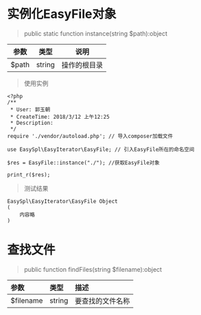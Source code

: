 # 实例化EasyFile对象

> public static function instance\(string $path\):object

| 参数 | 类型 | 说明 |
| :---: | :---: | :---: |
| $path | string | 操作的根目录 |

> 使用实例

```
<?php
/**
 * User: 郭玉朝
 * CreateTime: 2018/3/12 上午12:25
 * Description:
 */
require './vendor/autoload.php'; // 导入composer加载文件

use EasySpl\EasyIterator\EasyFile; // 引入EasyFile所在的命名空间

$res = EasyFile::instance("./"); //获取EasyFile对象

print_r($res);
```

> 测试结果

```
EasySpl\EasyIterator\EasyFile Object
(    
    内容略
)
```

# 

# 查找文件

> public function findFiles\(string $filename\):object

| 参数 | 类型 | 描述 |
| :--- | :--- | :--- |
| $filename | string | 要查找的文件名称 |



